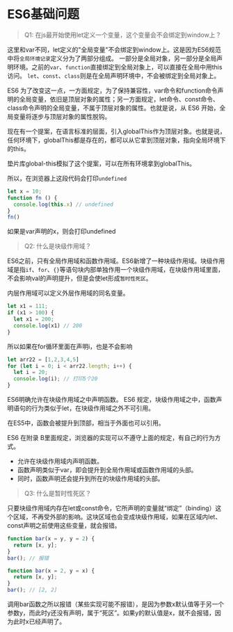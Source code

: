 # ES6基础问题

> Q1: 在js最开始使用let定义一个变量，这个变量会不会绑定到window上？

这里和var不同，let定义的"全局变量"不会绑定到window上。这是因为ES6规范中将`全局环境记录`定义分为了两部分组成。
一部分是全局对象，另一部分是全局声明环境。之前的`var`、`function`直接绑定到全局对象上，可以直接在全局中用this访问。
`let`、`const`、`class`则是在全局声明环境中，不会被绑定到全局对象上。

ES6 为了改变这一点，一方面规定，为了保持兼容性，var命令和function命令声明的全局变量，依旧是顶层对象的属性；另一方面规定，let命令、const命令、class命令声明的全局变量，不属于顶层对象的属性。也就是说，从 ES6 开始，全局变量将逐步与顶层对象的属性脱钩。

现在有一个提案，在语言标准的层面，引入globalThis作为顶层对象。也就是说，任何环境下，globalThis都是存在的，都可以从它拿到顶层对象，指向全局环境下的this。

垫片库global-this模拟了这个提案，可以在所有环境拿到globalThis。

所以，在浏览器上这段代码会打印`undefined`

```js
let x = 10;
function fn () {
  console.log(this.x) // undefined
}
fn()
```

如果是var声明的x，则会打印undefined

> Q2: 什么是块级作用域？

ES6之前，只有全局作用域和函数作用域。ES6新增了一种块级作用域。块级作用域是指`if`、`for`、`{}`等语句块内部单独作用一个块级作用域，在块级作用域里面，不会影响val的声明提升，但是会使let形成`暂时性死区`。

内层作用域可以定义外层作用域的同名变量。

```js
let x1 = 111;
if (x1 > 100) {
  let x1 = 200;
  console.log(x1) // 200
}
```

所以如果在for循环里面在声明i，也是不会影响

```js
let arr22 = [1,2,3,4,5]
for (let i = 0; i < arr22.length; i++) {
  let i = 20;
  console.log(i); // 打印5个20
}
```

ES6明确允许在块级作用域之中声明函数。
ES6 规定，块级作用域之中，函数声明语句的行为类似于let，在块级作用域之外不可引用。

在ES5中，函数会被提升到顶部，相当于外面也可以引用。

ES6 在附录 B里面规定，浏览器的实现可以不遵守上面的规定，有自己的行为方式。

- 允许在块级作用域内声明函数。
- 函数声明类似于var，即会提升到全局作用域或函数作用域的头部。
- 同时，函数声明还会提升到所在的块级作用域的头部。

> Q3: 什么是暂时性死区？

只要块级作用域内存在let或const命令，它所声明的变量就“绑定”（binding）这个区域，不再受外部的影响。这块区域也会变成块级作用域，如果在区域内let、const声明之前使用这些变量，就会报错。

```js
function bar(x = y, y = 2) {
  return [x, y];
}
bar(); // 报错

function bar(x = 2, y = x) {
  return [x, y];
}
bar(); // [2, 2]
```

调用bar函数之所以报错（某些实现可能不报错），是因为参数x默认值等于另一个参数y，而此时y还没有声明，属于“死区”。如果y的默认值是x，就不会报错，因为此时x已经声明了。



